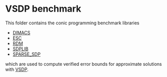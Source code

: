 # VSDP benchmark

This folder contains the conic programming benchmark libraries

- [DIMACS](https://github.com/vsdp/DIMACS)
- [ESC](https://github.com/vsdp/ESC)
- [RDM](https://github.com/vsdp/RDM)
- [SDPLIB](https://github.com/vsdp/SDPLIB)
- [SPARSE_SDP](https://github.com/vsdp/SPARSE_SDP)

which are used to compute verified error bounds for approximate solutions with
[VSDP](https://vsdp.github.io).
